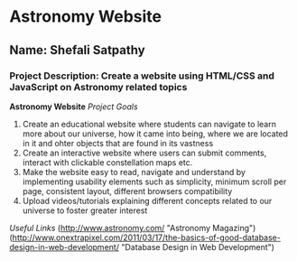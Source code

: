 # Astronomy Website
## Name: Shefali Satpathy 
### Project Description: Create a website using HTML/CSS and JavaScript on Astronomy related topics 


**Astronomy Website**
*Project Goals*
  1. Create an educational website where students can navigate to learn more about our universe, how it came into being, where we
  are located in it and ohter objects that are found in its vastness
  2. Create an interactive website where users can submit comments, interact with clickable constellation maps etc. 
  3. Make the website easy to read, navigate and understand by implementing usability elements such as simplicity, minimum scroll 
  per page, consistent layout, different browsers compatibility 
  4. Upload videos/tutorials explaining different concepts related to our universe to foster greater interest 
  
  *Useful Links* 
  (http://www.astronomy.com/ "Astronomy Magazing")
  (http://www.onextrapixel.com/2011/03/17/the-basics-of-good-database-design-in-web-development/ "Database Design in Web Development")


